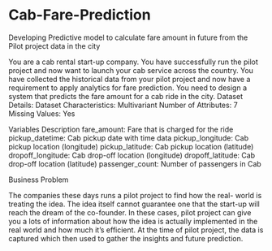 # Cab-Fare-Prediction
Developing Predictive model to calculate fare amount in future from the Pilot project data in the city

You are a cab rental start-up company. You have successfully run the pilot project and now want to launch your cab service across the country. You have collected the historical data from your pilot project and now have a requirement to apply analytics for fare prediction. You need to design a system that predicts the fare amount for a cab ride in the city. 
Dataset Details:
Dataset Characteristics: Multivariant
Number of Attributes: 7
Missing Values: Yes

Variables	Description
fare_amount:	Fare that is charged for the ride
pickup_datetime:	Cab pickup date with time data
pickup_longitude:	Cab pickup location (longitude)
pickup_latitude:	Cab pickup location (latitude)
dropoff_longitude:	Cab drop-off location (longitude)
dropoff_latitude:	Cab drop-off location (latitude)
passenger_count:	Number of passengers in Cab

Business Problem

The companies these days runs a pilot project to find how the real- world is treating the idea. The idea itself cannot guarantee one that the start-up will reach the dream of the co-founder. In these cases, pilot project can give you a lots of information about how the idea is actually implemented in the real world and how much it’s efficient. At the time of pilot project, the data is captured which then used to gather the insights and future prediction.


